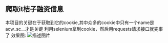 ## 爬取it桔子融资信息
本项目的关键在于获取到它的cookie,其中众多的cookie中只有一个name是acw_sc__才是关键
利用selenium拿到cookie，然后用requests请求接口就完事了
效果图:
![描述图片](https://github.com/crazyxw/itjuzi/tree/master/image/1.png)
